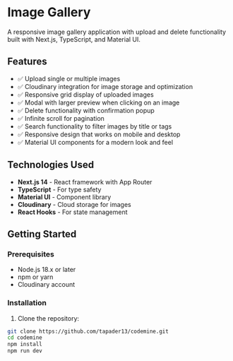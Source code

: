 # Image Gallery

A responsive image gallery application with upload and delete functionality built with Next.js, TypeScript, and Material UI.

## Features

- ✅ Upload single or multiple images
- ✅ Cloudinary integration for image storage and optimization
- ✅ Responsive grid display of uploaded images
- ✅ Modal with larger preview when clicking on an image
- ✅ Delete functionality with confirmation popup
- ✅ Infinite scroll for pagination
- ✅ Search functionality to filter images by title or tags
- ✅ Responsive design that works on mobile and desktop
- ✅ Material UI components for a modern look and feel

## Technologies Used

- **Next.js 14** - React framework with App Router
- **TypeScript** - For type safety
- **Material UI** - Component library
- **Cloudinary** - Cloud storage for images
- **React Hooks** - For state management

## Getting Started

### Prerequisites

- Node.js 18.x or later
- npm or yarn
- Cloudinary account

### Installation

1. Clone the repository:

```bash
git clone https://github.com/tapader13/codemine.git
cd codemine
npm install
npm run dev

